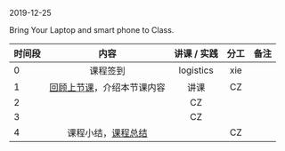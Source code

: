 2019-12-25

Bring Your Laptop and smart phone  to Class. 

|时间段     |  内容    | 讲课 / 实践     |  分工  |  备注       |
| :---      |   :----:    |   :----:    |    :----:    | ---: |
|   0       |  课程签到     |  logistics   |     xie     |        |
|   1       |  [回顾上节课](../WW15/WW15-Plan.md)，介绍本节课内容     |  讲课    |     CZ     |        |
|   2       |        |   CZ  |         |    
|   3       |        |   CZ  |         |    
|   4       |  课程小结，[课程总结](../WW16/WW16-Summary.md)       |     |  CZ |   |
